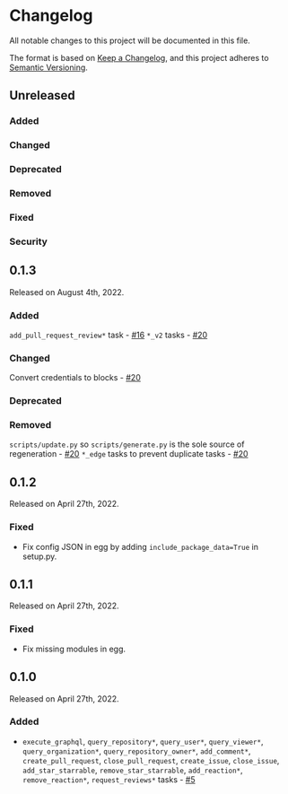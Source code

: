 # Changelog

All notable changes to this project will be documented in this file.

The format is based on [Keep a Changelog](https://keepachangelog.com/en/1.0.0/),
and this project adheres to [Semantic Versioning](https://semver.org/spec/v2.0.0.html).

## Unreleased

### Added

### Changed

### Deprecated

### Removed

### Fixed

### Security

## 0.1.3

Released on August 4th, 2022.

### Added
`add_pull_request_review*` task - [#16](https://github.com/PrefectHQ/prefect-github/pull/16)
`*_v2` tasks - [#20](https://github.com/PrefectHQ/prefect-github/pull/20)

### Changed
Convert credentials to blocks - [#20](https://github.com/PrefectHQ/prefect-github/pull/20)

### Deprecated

### Removed
`scripts/update.py` so `scripts/generate.py` is the sole source of regeneration - [#20](https://github.com/PrefectHQ/prefect-github/pull/20)
`*_edge` tasks to prevent duplicate tasks - [#20](https://github.com/PrefectHQ/prefect-github/pull/20)

## 0.1.2

Released on April 27th, 2022.

### Fixed

- Fix config JSON in egg by adding `include_package_data=True` in setup.py.

## 0.1.1

Released on April 27th, 2022.

### Fixed

- Fix missing modules in egg.

## 0.1.0

Released on April 27th, 2022.

### Added

- `execute_graphql`, `query_repository*`, `query_user*`, `query_viewer*`, `query_organization*`, `query_repository_owner*`, `add_comment*`, `create_pull_request`, `close_pull_request`, `create_issue`, `close_issue`, `add_star_starrable`, `remove_star_starrable`, `add_reaction*`, `remove_reaction*`, `request_reviews*` tasks - [#5](https://github.com/PrefectHQ/prefect-github/pull/5)
